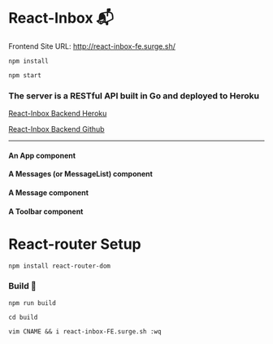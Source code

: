 # React-Inbox 📬

Frontend Site URL: http://react-inbox-fe.surge.sh/

`npm install`

`npm start`

### The server is a RESTful API built in Go and deployed to Heroku

[React-Inbox Backend Heroku](https://fischer-go-inbox.herokuapp.com/)

[React-Inbox Backend Github](https://github.com/rafischer1/react_inbox_db)

--- 
#### An App component
#### A Messages (or MessageList) component
#### A Message component
#### A Toolbar component

# React-router Setup

`npm install react-router-dom`

### Build 🧰

`npm run build`

`cd build`

`vim CNAME && i react-inbox-FE.surge.sh :wq`
